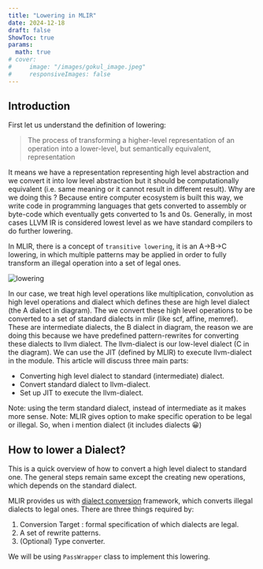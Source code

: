 ```yaml
---
title: "Lowering in MLIR"
date: 2024-12-18
draft: false
ShowToc: true
params:
  math: true
# cover:
#     image: "/images/gokul_image.jpeg"
#     responsiveImages: false
---
```


## Introduction
First let us understand the definition of lowering:

> The process of transforming a higher-level representation of an operation into a lower-level, but 
> semantically equivalent, representation

It means we have a representation representing high level abstraction and we convert it into 
low level abstraction but it should be computationally equivalent (i.e. same meaning or it cannot 
result in different result). Why are we doing this ? Because entire computer ecosystem is built 
this way, we write code in programming languages that gets converted to assembly or byte-code 
which eventually gets converted to 1s and 0s. Generally, in most cases LLVM IR is considered 
lowest level as we have standard compilers to do further lowering. 

In MLIR, there is a concept of `transitive lowering`, it is an A->B->C lowering, in which multiple 
patterns may be applied in order to fully transform an illegal operation into a set of legal ones.

![lowering](/images/abc_lowering.png)

In our case, we treat high level operations like multiplication, convolution as high level operations
 and dialect which defines these are high level dialect (the A dialect in diagram). 
 The we convert these high level operations to be converted to a set of  standard 
 dialects in mlir (like scf, affine, memref). These are intermediate dialects, 
 the B dialect in diagram, the reason we are doing this because we have predefined pattern-rewrites
  for converting these dialects to llvm dialect. The llvm-dialect is our low-level dialect 
  (C in the diagram). We can use the JIT (defined by MLIR) to execute llvm-dialect in the module. 
  This article will discuss three main parts:
- Converting high level dialect to standard (intermediate) dialect.
- Convert standard dialect to llvm-dialect.
- Set up JIT to execute the llvm-dialect.

Note: using the term standard dialect, instead of intermediate as it makes more sense.
Note: MLIR gives option to make specific operation to be legal or illegal. So, when i mention dialect (it includes dialects 😀)
## How to lower a Dialect?
This is a quick overview of how to convert a high level dialect to standard one. The general steps remain same except the creating new operations, which depends on the standard dialect.

MLIR provides us with [dialect conversion](https://mlir.llvm.org/docs/DialectConversion/) framework, which converts illegal dialects to legal ones. There are three things required by:
1. Conversion Target : formal specification of which dialects are legal.
2. A set of rewrite patterns.
3. (Optional) Type converter.

We will be using `PassWrapper` class to implement this lowering.
